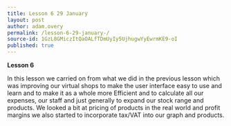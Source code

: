 ```yaml
---
title: Lesson 6 29 January 
layout: post
author: adam.overy
permalink: /lesson-6-29-january-/
source-id: 1GzL8GMiczItQaOALfTDmUyIy5UjhugwYyEwrmKE9-oI
published: true
---
```

**Lesson 6**

In this lesson we carried on from what we did in the previous lesson which was improving our virtual shops to make the user interface easy to use and learn and to make it as a whole more Efficient and to calculate all our expenses, our staff and just generally to expand our stock range and products. We looked a bit at pricing of products in the real world and profit margins we also started to incorporate tax/VAT into our graph and products.

